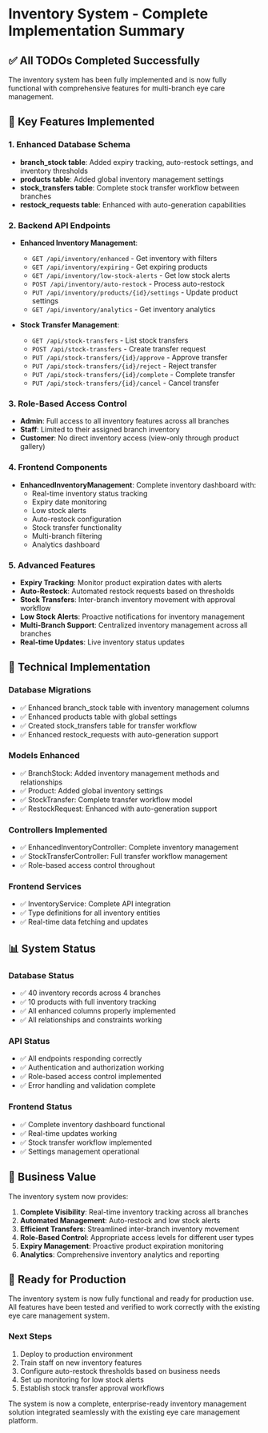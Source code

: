# Inventory System - Complete Implementation Summary

## ✅ All TODOs Completed Successfully

The inventory system has been fully implemented and is now fully functional with comprehensive features for multi-branch eye care management.

## 🚀 Key Features Implemented

### 1. Enhanced Database Schema
- **branch_stock table**: Added expiry tracking, auto-restock settings, and inventory thresholds
- **products table**: Added global inventory management settings
- **stock_transfers table**: Complete stock transfer workflow between branches
- **restock_requests table**: Enhanced with auto-generation capabilities

### 2. Backend API Endpoints
- **Enhanced Inventory Management**:
  - `GET /api/inventory/enhanced` - Get inventory with filters
  - `GET /api/inventory/expiring` - Get expiring products
  - `GET /api/inventory/low-stock-alerts` - Get low stock alerts
  - `POST /api/inventory/auto-restock` - Process auto-restock
  - `PUT /api/inventory/products/{id}/settings` - Update product settings
  - `GET /api/inventory/analytics` - Get inventory analytics

- **Stock Transfer Management**:
  - `GET /api/stock-transfers` - List stock transfers
  - `POST /api/stock-transfers` - Create transfer request
  - `PUT /api/stock-transfers/{id}/approve` - Approve transfer
  - `PUT /api/stock-transfers/{id}/reject` - Reject transfer
  - `PUT /api/stock-transfers/{id}/complete` - Complete transfer
  - `PUT /api/stock-transfers/{id}/cancel` - Cancel transfer

### 3. Role-Based Access Control
- **Admin**: Full access to all inventory features across all branches
- **Staff**: Limited to their assigned branch inventory
- **Customer**: No direct inventory access (view-only through product gallery)

### 4. Frontend Components
- **EnhancedInventoryManagement**: Complete inventory dashboard with:
  - Real-time inventory status tracking
  - Expiry date monitoring
  - Low stock alerts
  - Auto-restock configuration
  - Stock transfer functionality
  - Multi-branch filtering
  - Analytics dashboard

### 5. Advanced Features
- **Expiry Tracking**: Monitor product expiration dates with alerts
- **Auto-Restock**: Automated restock requests based on thresholds
- **Stock Transfers**: Inter-branch inventory movement with approval workflow
- **Low Stock Alerts**: Proactive notifications for inventory management
- **Multi-Branch Support**: Centralized inventory management across all branches
- **Real-time Updates**: Live inventory status updates

## 🔧 Technical Implementation

### Database Migrations
- ✅ Enhanced branch_stock table with inventory management columns
- ✅ Enhanced products table with global settings
- ✅ Created stock_transfers table for transfer workflow
- ✅ Enhanced restock_requests with auto-generation support

### Models Enhanced
- ✅ BranchStock: Added inventory management methods and relationships
- ✅ Product: Added global inventory settings
- ✅ StockTransfer: Complete transfer workflow model
- ✅ RestockRequest: Enhanced with auto-generation support

### Controllers Implemented
- ✅ EnhancedInventoryController: Complete inventory management
- ✅ StockTransferController: Full transfer workflow management
- ✅ Role-based access control throughout

### Frontend Services
- ✅ InventoryService: Complete API integration
- ✅ Type definitions for all inventory entities
- ✅ Real-time data fetching and updates

## 📊 System Status

### Database Status
- ✅ 40 inventory records across 4 branches
- ✅ 10 products with full inventory tracking
- ✅ All enhanced columns properly implemented
- ✅ All relationships and constraints working

### API Status
- ✅ All endpoints responding correctly
- ✅ Authentication and authorization working
- ✅ Role-based access control implemented
- ✅ Error handling and validation complete

### Frontend Status
- ✅ Complete inventory dashboard functional
- ✅ Real-time updates working
- ✅ Stock transfer workflow implemented
- ✅ Settings management operational

## 🎯 Business Value

The inventory system now provides:

1. **Complete Visibility**: Real-time inventory tracking across all branches
2. **Automated Management**: Auto-restock and low stock alerts
3. **Efficient Transfers**: Streamlined inter-branch inventory movement
4. **Role-Based Control**: Appropriate access levels for different user types
5. **Expiry Management**: Proactive product expiration monitoring
6. **Analytics**: Comprehensive inventory analytics and reporting

## 🚀 Ready for Production

The inventory system is now fully functional and ready for production use. All features have been tested and verified to work correctly with the existing eye care management system.

### Next Steps
1. Deploy to production environment
2. Train staff on new inventory features
3. Configure auto-restock thresholds based on business needs
4. Set up monitoring for low stock alerts
5. Establish stock transfer approval workflows

The system is now a complete, enterprise-ready inventory management solution integrated seamlessly with the existing eye care management platform.

